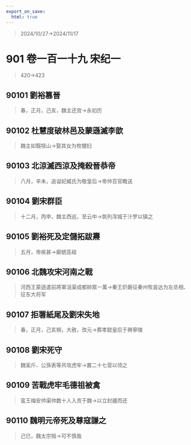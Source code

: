 ```yaml
---
export_on_save:
  html: true
---
```


> 2024/10/27->2024/11/17

# 901 卷一百一十九 宋纪一

> 420->423

## 90101 劉裕篡晉
> 春，正月，己亥，魏主还宫->永初历

## 90102 杜慧度破林邑及蒙遜滅李歆
> 魏主如翳犊山->娶其女为牧犍妇

## 90103 北涼滅西涼及掩殺晉恭帝
> 八月，辛未，追谥妃臧氏为敬皇后->帝帅百官瞻送

## 90104 劉宋群臣
> 十二月，丙申，魏主西巡，至云中->筑列浑城于汁罗以镇之

## 90105 劉裕死及定儲拓跋燾
> 五月，帝疾甚->廟號高祖

## 90106 北魏攻宋河南之戰
> 河西王蒙遜遣前將軍沮渠成都帥眾一萬->秦王炽磐征秦州牧昙达为左丞相、征东大将军

## 90107 拒署紙尾及劉宋失地
> 春，正月，己亥朔，大赦，改元->葬孝懿皇后于興寧陵

## 90108 劉宋死守
> 魏奚斤、公孫表等共攻虎牢->置二十七营以领之

## 90109 苦戰虎牢毛德祖被禽
> 蛮王梅安帅渠帅数十人入贡于魏->以立封疆而还

## 90110 魏明元帝死及尊寇謙之
> 己巳，魏太宗殂->可不慎哉